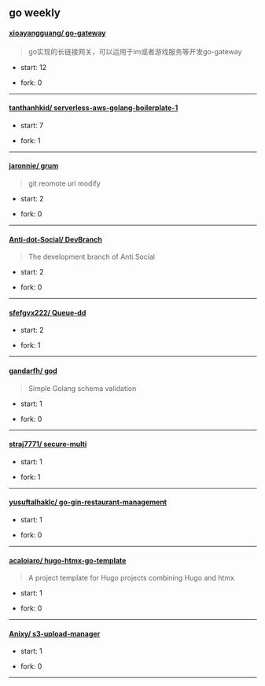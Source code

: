 ## go weekly

#### [xioayangguang/ go-gateway](https://github.com/xioayangguang/go-gateway)
>  go实现的长链接网关，可以运用于im或者游戏服务等开发go-gateway
+ start: 12
+ fork: 0
---
#### [tanthanhkid/ serverless-aws-golang-boilerplate-1](https://github.com/tanthanhkid/serverless-aws-golang-boilerplate-1)
>  
+ start: 7
+ fork: 1
---
#### [jaronnie/ grum](https://github.com/jaronnie/grum)
>  git reomote url modify
+ start: 2
+ fork: 0
---
#### [Anti-dot-Social/ DevBranch](https://github.com/Anti-dot-Social/DevBranch)
>  The development branch of Anti.Social
+ start: 2
+ fork: 0
---
#### [sfefgvx222/ Queue-dd](https://github.com/sfefgvx222/Queue-dd)
>  
+ start: 2
+ fork: 1
---
#### [gandarfh/ god](https://github.com/gandarfh/god)
>  Simple Golang schema validation
+ start: 1
+ fork: 0
---
#### [straj7771/ secure-multi](https://github.com/straj7771/secure-multi)
>  
+ start: 1
+ fork: 1
---
#### [yusuftalhaklc/ go-gin-restaurant-management](https://github.com/yusuftalhaklc/go-gin-restaurant-management)
>  
+ start: 1
+ fork: 0
---
#### [acaloiaro/ hugo-htmx-go-template](https://github.com/acaloiaro/hugo-htmx-go-template)
>  A project template for Hugo projects combining Hugo and htmx
+ start: 1
+ fork: 0
---
#### [Anixy/ s3-upload-manager](https://github.com/Anixy/s3-upload-manager)
>  
+ start: 1
+ fork: 0
---